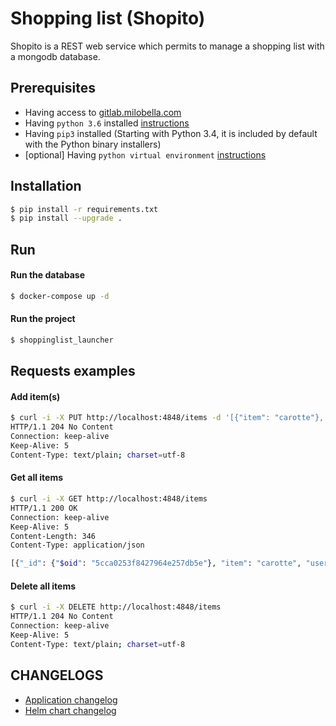 # Shopping list (Shopito)

Shopito is a REST web service which permits to manage a shopping list with a mongodb database.

## Prerequisites

- Having access to [gitlab.milobella.com](https://gitlab.milobella.com/milobella)
- Having ``python 3.6`` installed [instructions](https://docs.python.org/3.6/using/unix.html#getting-and-installing-the-latest-version-of-python)
- Having ``pip3`` installed (Starting with Python 3.4, it is included by default with the Python binary installers)
- [optional] Having ``python virtual environment`` [instructions](https://packaging.python.org/guides/installing-using-pip-and-virtual-environments/)

## Installation
```bash
$ pip install -r requirements.txt
$ pip install --upgrade .
```

## Run

#### Run the database
```bash
$ docker-compose up -d
```

#### Run the project
```bash
$ shoppinglist_launcher
```

## Requests examples

#### Add item(s)
```bash
$ curl -i -X PUT http://localhost:4848/items -d '[{"item": "carotte"}, {"item": "pain"}]'
HTTP/1.1 204 No Content
Connection: keep-alive
Keep-Alive: 5
Content-Type: text/plain; charset=utf-8
```

#### Get all items
```bash
$ curl -i -X GET http://localhost:4848/items
HTTP/1.1 200 OK
Connection: keep-alive
Keep-Alive: 5
Content-Length: 346
Content-Type: application/json

[{"_id": {"$oid": "5cca0253f8427964e257db5e"}, "item": "carotte", "user_id": "default"}, {"_id": {"$oid": "5cca0253f8427964e257db5f"}, "item": "pain", "user_id": "default"}]
```

#### Delete all items
```bash
$ curl -i -X DELETE http://localhost:4848/items
HTTP/1.1 204 No Content
Connection: keep-alive
Keep-Alive: 5
Content-Type: text/plain; charset=utf-8
```

## CHANGELOGS
- [Application changelog](./CHANGELOG.md)
- [Helm chart changelog](./helm/cerebro/CHANGELOG.md)
